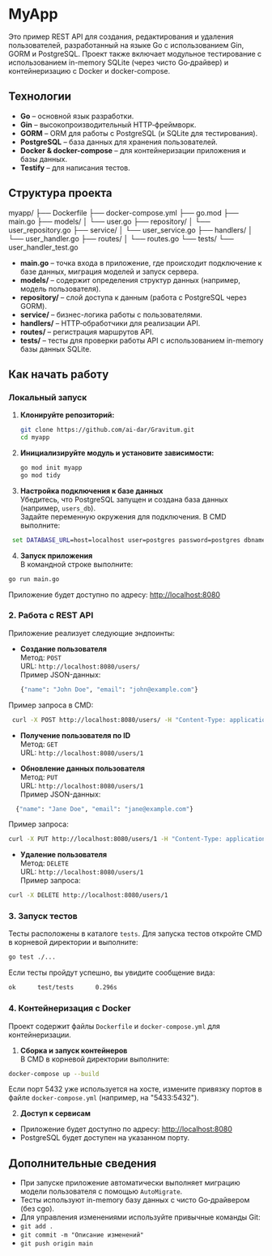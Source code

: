 # MyApp

Это пример REST API для создания, редактирования и удаления пользователей, разработанный на языке Go с использованием Gin, GORM и PostgreSQL. Проект также включает модульное тестирование с использованием in-memory SQLite (через чисто Go‑драйвер) и контейнеризацию с Docker и docker-compose.

## Технологии

- **Go** – основной язык разработки.
- **Gin** – высокопроизводительный HTTP‑фреймворк.
- **GORM** – ORM для работы с PostgreSQL (и SQLite для тестирования).
- **PostgreSQL** – база данных для хранения пользователей.
- **Docker & docker-compose** – для контейнеризации приложения и базы данных.
- **Testify** – для написания тестов.

## Структура проекта

myapp/
├── Dockerfile
├── docker-compose.yml
├── go.mod
├── main.go
├── models/
│   └── user.go
├── repository/
│   └── user_repository.go
├── service/
│   └── user_service.go
├── handlers/
│   └── user_handler.go
├── routes/
│   └── routes.go
└── tests/
    └── user_handler_test.go

- **main.go** – точка входа в приложение, где происходит подключение к базе данных, миграция моделей и запуск сервера.
- **models/** – содержит определения структур данных (например, модель пользователя).
- **repository/** – слой доступа к данным (работа с PostgreSQL через GORM).
- **service/** – бизнес-логика работы с пользователями.
- **handlers/** – HTTP‑обработчики для реализации API.
- **routes/** – регистрация маршрутов API.
- **tests/** – тесты для проверки работы API с использованием in-memory базы данных SQLite.

## Как начать работу

### Локальный запуск

1. **Клонируйте репозиторий:**

   ```bash
   git clone https://github.com/ai-dar/Gravitum.git
   cd myapp
   ```
2. **Инициализируйте модуль и установите зависимости:**
   ```bash
   go mod init myapp
   go mod tidy
   ```
   
3. **Настройка подключения к базе данных**  
Убедитесь, что PostgreSQL запущен и создана база данных (например, `users_db`).  
Задайте переменную окружения для подключения. В CMD выполните:

  ```cmd
   set DATABASE_URL=host=localhost user=postgres password=postgres dbname=users_db port=5432 sslmode=disable
   ```

4. **Запуск приложения**  
В командной строке выполните:
  ```bash
  go run main.go
   ```

Приложение будет доступно по адресу: [http://localhost:8080](http://localhost:8080)

### 2. Работа с REST API

Приложение реализует следующие эндпоинты:

- **Создание пользователя**  
Метод: `POST`  
URL: `http://localhost:8080/users/`  
Пример JSON-данных:
  ```bash
  {"name": "John Doe", "email": "john@example.com"}
   ```

Пример запроса в CMD:
 ```bash
  curl -X POST http://localhost:8080/users/ -H "Content-Type: application/json" -d "{"name": "John Doe", "email": "john@example.com"}"
   ```

- **Получение пользователя по ID**  
Метод: `GET`  
URL: `http://localhost:8080/users/1`

- **Обновление данных пользователя**  
Метод: `PUT`  
URL: `http://localhost:8080/users/1`  
Пример JSON-данных:
```bash
  {"name": "Jane Doe", "email": "jane@example.com"}
   ```

Пример запроса:
 ```bash
curl -X PUT http://localhost:8080/users/1 -H "Content-Type: application/json" -d "{"name": "Jane Doe", "email": "jane@example.com"}"
```

- **Удаление пользователя**  
Метод: `DELETE`  
URL: `http://localhost:8080/users/1`  
Пример запроса:
```bash
curl -X DELETE http://localhost:8080/users/1
```

### 3. Запуск тестов

Тесты расположены в каталоге `tests`. Для запуска тестов откройте CMD в корневой директории и выполните:
```bash
go test ./...
```

Если тесты пройдут успешно, вы увидите сообщение вида:

```bash
ok      test/tests      0.296s
```

### 4. Контейнеризация с Docker

Проект содержит файлы `Dockerfile` и `docker-compose.yml` для контейнеризации.

1. **Сборка и запуск контейнеров**  
   В CMD в корневой директории выполните:
```bash
docker-compose up --build
```

Если порт 5432 уже используется на хосте, измените привязку портов в файле `docker-compose.yml` (например, на "5433:5432").

2. **Доступ к сервисам**  
- Приложение будет доступно по адресу: [http://localhost:8080](http://localhost:8080)
- PostgreSQL будет доступен на указанном порту.

## Дополнительные сведения

- При запуске приложение автоматически выполняет миграцию модели пользователя с помощью `AutoMigrate`.
- Тесты используют in-memory базу данных с чисто Go‑драйвером (без cgo).
- Для управления изменениями используйте привычные команды Git:
- `git add .`
- `git commit -m "Описание изменений"`
- `git push origin main`




